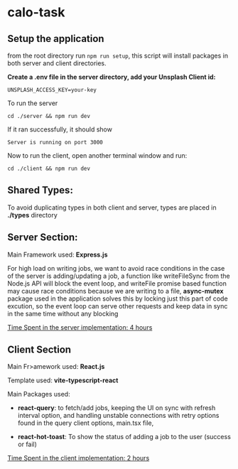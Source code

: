 # calo-task

## Setup the application

from the root directory run
`npm run setup`, this script will install packages in both server and client directories.

**Create a .env file in the server directory, add your Unsplash Client id:**

```
UNSPLASH_ACCESS_KEY=your-key
```

To run the server

```
cd ./server && npm run dev
```

If it ran successfully, it should show

```
Server is running on port 3000
```

Now to run the client, open another terminal window and run:

```
cd ./client && npm run dev
```

## Shared Types:

To avoid duplicating types in both client and server, types are placed in **./types** directory

## Server Section:

Main Framework used: **Express.js**

For high load on writing jobs, we want to avoid race conditions in the case of the server is adding/updating a job, a function like writeFileSync from the Node.js API will block the event loop, and writeFile promise based function may cause race conditions because we are writing to a file, **async-mutex** package used in the application solves this by locking just this part of code excution, so the event loop can serve other requests and keep data in sync in the same time without any blocking

<ins>Time Spent in the server implementation: 4 hours<ins>

## Client Section

Main Fr>amework used: **React.js**

Template used: **vite-typescript-react**

Main Packages used:

- **react-query**: to fetch/add jobs, keeping the UI on sync with refresh interval option, and handling unstable connections with retry options found in the query client options, main.tsx file,

- **react-hot-toast**: To show the status of adding a job to the user (success or fail)

<ins>Time Spent in the client implementation: 2 hours<ins>
